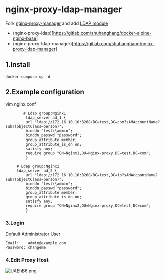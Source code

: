 # nginx-proxy-ldap-manager
Fork [nginx-proxy-manager](https://github.com/jc21/nginx-proxy-manager) and  add [LDAP module](https://github.com/kvspb/nginx-auth-ldap)
+ (nginx-proxy-ldap)[https://gitlab.com/shuhanghang/docker-alpine-nginx-base]
+ (nginx-proxy-ldap-manager)[https://gitlab.com/shuhanghang/nginx-proxy-ldap-manager]
## 1.Install

```shell
docker-compose up -d
```

## 2.Example configuration

vim  nginx.conf

```shell
        # Ldap group:Nginx1
      	 ldap_server ad_1 {                                                                            
         url "ldap://172.16.10.10:3268/DC=test,DC=com?sAMAccountName?sub?(objectClass=person)";     
         binddn "test\\admin";                                                                   
         binddn_passwd "password";                                                                 
         group_attribute member;                                                                      
         group_attribute_is_dn on;                                                                    
         satisfy any;                                                                                 
         require group "CN=Nginx1,OU=Nginx-proxy,DC=test,DC=com";                                      
         }  
		 
	 # Ldap group:Nginx2
	 ldap_server ad_2 {                                                                            
         url "ldap://172.16.10.10:3268/DC=test,DC=io?sAMAccountName?sub?(objectClass=person)";     
         binddn "test\\admin";                                                                   
         binddn_passwd "password";                                                                 
         group_attribute member;                                                                      
         group_attribute_is_dn on;                                                                    
         satisfy any;                                                                                 
         require group "CN=Nginx2,OU=Nginx-proxy,DC=test,DC=com";                                     
         }  
```

### 3.Login 

Default Administrator User

```shell
Email:    admin@example.com
Password: changeme
```

### 4.Edit Proxy Host

![UAEhB6.png](https://s1.ax1x.com/2020/07/07/UAEhB6.png)
